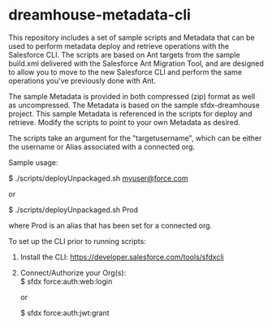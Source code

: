 # dreamhouse-metadata-cli

This repository includes a set of sample scripts and Metadata that can be used to perform metadata deploy and retrieve operations with the Salesforce CLI.  The scripts are based on Ant targets from the sample build.xml delivered with the Salesforce Ant Migration Tool, and are designed to allow you to move to the new Salesforce CLI and perform the same operations you've previously done with Ant. 

The sample Metadata is provided in both compressed (zip) format as well as uncompressed.  The Metadata is based on the sample sfdx-dreamhouse project.  This sample Metadata is referenced in the scripts for deploy and retrieve.  Modify the scripts to point to your own Metadata as desired.

The scripts take an argument for the "targetusername", which can be either the username or Alias associated with a connected org.

Sample usage:

$ ./scripts/deployUnpackaged.sh myuser@force.com

or

$ ./scripts/deployUnpackaged.sh Prod

where Prod is an alias that has been set for a connected org.


To set up the CLI prior to running scripts:

1.  Install the CLI:  https://developer.salesforce.com/tools/sfdxcli
2.  Connect/Authorize your Org(s):   
      $ sfdx force:auth:web:login
      
      or
      
      $ sfdx force:auth:jwt:grant
